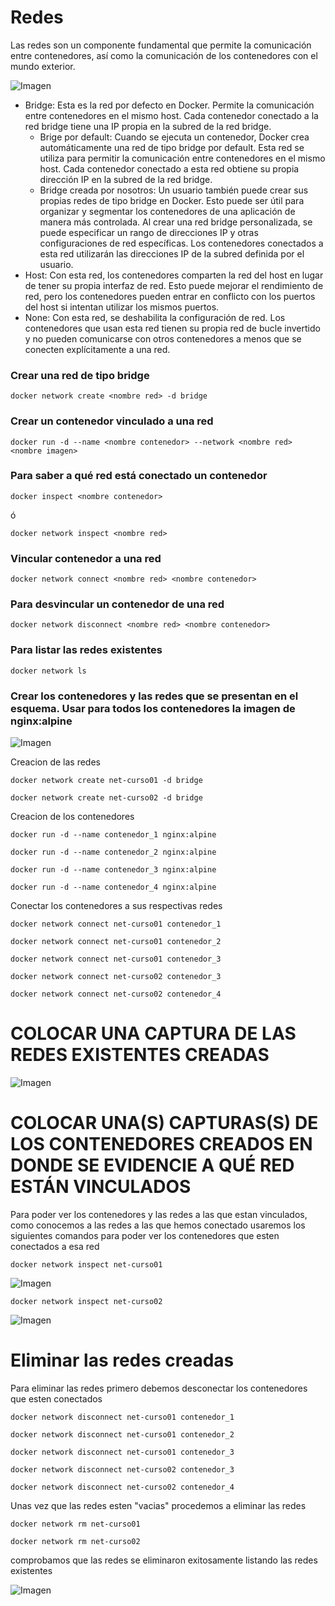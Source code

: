# Redes
Las redes son un componente fundamental que permite la comunicación entre contenedores, así como la comunicación de los contenedores con el mundo exterior.

![Imagen](imagenes/redes.PNG)

- Bridge: Esta es la red por defecto en Docker. Permite la comunicación entre contenedores en el mismo host. Cada contenedor conectado a la red bridge tiene una IP propia en la subred de la red bridge.
    -  Brige por default: Cuando se ejecuta un contenedor, Docker crea automáticamente una red de tipo bridge por default. Esta red se utiliza para permitir la comunicación entre contenedores en el mismo host. Cada contenedor conectado a esta red obtiene su propia dirección IP en la subred de la red bridge.
    - Bridge creada por nosotros: Un usuario también puede crear sus propias redes de tipo bridge en Docker. Esto puede ser útil para organizar y segmentar los contenedores de una aplicación de manera más controlada. Al crear una red bridge personalizada, se puede especificar un rango de direcciones IP y otras configuraciones de red específicas. Los contenedores conectados a esta red utilizarán las direcciones IP de la subred definida por el usuario.
- Host: Con esta red, los contenedores comparten la red del host en lugar de tener su propia interfaz de red. Esto puede mejorar el rendimiento de red, pero los contenedores pueden entrar en conflicto con los puertos del host si intentan utilizar los mismos puertos.
- None: Con esta red, se deshabilita la configuración de red. Los contenedores que usan esta red tienen su propia red de bucle invertido y no pueden comunicarse con otros contenedores a menos que se conecten explícitamente a una red.

### Crear una red de tipo bridge

```
docker network create <nombre red> -d bridge
```

### Crear un contenedor vinculado a una red

```
docker run -d --name <nombre contenedor> --network <nombre red> <nombre imagen>
```

### Para saber a qué red está conectado un contenedor

```
docker inspect <nombre contenedor>
```
ó
```
docker network inspect <nombre red> 
```

### Vincular contenedor a una red
```
docker network connect <nombre red> <nombre contenedor>
```

### Para desvincular un contenedor de una red
```
docker network disconnect <nombre red> <nombre contenedor>
```

### Para listar las redes existentes
```
docker network ls
```

### Crear los contenedores y las redes que se presentan en el esquema. Usar para todos los contenedores la imagen de nginx:alpine

![Imagen](imagenes/esquema-ejercicio-redes.PNG)

Creacion de las redes

```
docker network create net-curso01 -d bridge
```

```
docker network create net-curso02 -d bridge
```

Creacion de los contenedores

```
docker run -d --name contenedor_1 nginx:alpine
```

```
docker run -d --name contenedor_2 nginx:alpine
```

```
docker run -d --name contenedor_3 nginx:alpine
```

```
docker run -d --name contenedor_4 nginx:alpine
```
Conectar los contenedores a sus respectivas redes

```
docker network connect net-curso01 contenedor_1
```

```
docker network connect net-curso01 contenedor_2
```

```
docker network connect net-curso01 contenedor_3
```

```
docker network connect net-curso02 contenedor_3
```

```
docker network connect net-curso02 contenedor_4
```

# COLOCAR UNA CAPTURA DE LAS REDES EXISTENTES CREADAS

![Imagen](imagenes/redes.png)

# COLOCAR UNA(S) CAPTURAS(S) DE LOS CONTENEDORES CREADOS EN DONDE SE EVIDENCIE A QUÉ RED ESTÁN VINCULADOS

Para poder ver los contenedores y las redes a las que estan vinculados, como conocemos a las redes a las que hemos conectado usaremos los siguientes comandos para poder ver los contenedores que esten conectados a esa red

```
docker network inspect net-curso01
```

![Imagen](imagenes/red01.png)

```
docker network inspect net-curso02
```

![Imagen](imagenes/red02.png)

# Eliminar las redes creadas

Para eliminar las redes primero debemos desconectar los contenedores que esten conectados

```
docker network disconnect net-curso01 contenedor_1
```

```
docker network disconnect net-curso01 contenedor_2
```

```
docker network disconnect net-curso01 contenedor_3
```

```
docker network disconnect net-curso02 contenedor_3
```

```
docker network disconnect net-curso02 contenedor_4
```

Unas vez que las redes esten "vacias" procedemos a eliminar las redes

```
docker network rm net-curso01
```

```
docker network rm net-curso02
```

comprobamos que las redes se eliminaron exitosamente listando las redes existentes

![Imagen](imagenes/redesEliminadas.png)

